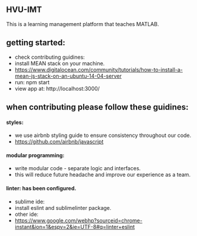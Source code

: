 ## HVU-IMT
This is a learning management platform that teaches MATLAB.

## getting started:
* check contributing guidines:
* install MEAN stack on your machine.
 * https://www.digitalocean.com/community/tutorials/how-to-install-a-mean-js-stack-on-an-ubuntu-14-04-server
* run: npm start
* view app at: http://localhost:3000/



## when contributing please follow these guidines: 
#### styles:
 * we use airbnb styling guide to ensure consistency throughout our code. 
  * https://github.com/airbnb/javascript 

#### modular programming:
*  write modular code - separate logic and interfaces. 
 *  this will reduce future headache and improve our experience as a team.

#### linter: has been configured.
* sublime ide: 
 * install eslint and sublimelinter package.
* other ide:
 * https://www.google.com/webhp?sourceid=chrome-instant&ion=1&espv=2&ie=UTF-8#q=linter+eslint